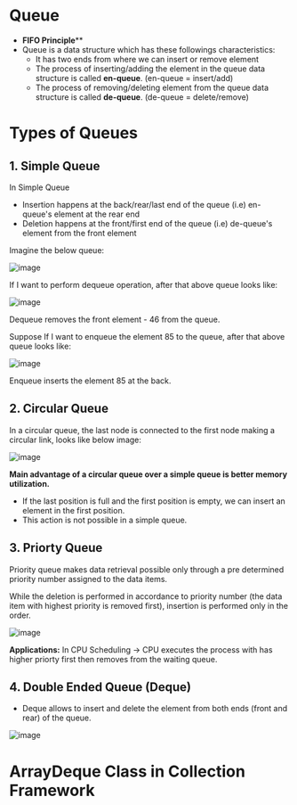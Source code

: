 # Queue

- **FIFO Principle****
- Queue is a data structure which has these followings characteristics:
  - It has two ends from where we can insert or remove element 
  - The process of inserting/adding the element in the queue data structure is called **en-queue**. (en-queue = insert/add) 
  - The process of removing/deleting element from the queue data structure is called **de-queue**. (de-queue = delete/remove)

# Types of Queues

## 1. Simple Queue

In Simple Queue
  - Insertion happens at the back/rear/last end of the queue (i.e) en-queue's element at the rear end
  - Deletion happens at the front/first end of the queue (i.e) de-queue's element from the front element

Imagine the below queue:

![image](https://user-images.githubusercontent.com/70228962/171198327-4fe01a75-907c-4d0b-9554-e9b329661a0f.png)

If I want to perform dequeue operation, after that above queue looks like:

![image](https://user-images.githubusercontent.com/70228962/171198611-f26d314d-b7f4-4bd6-86c1-5f0b4e2268bf.png)

Dequeue removes the front element - 46 from the queue. 

Suppose If I want to enqueue the element 85 to the queue, after that above queue looks like:

![image](https://user-images.githubusercontent.com/70228962/171198915-8f81511b-3555-4d2b-96fc-1a35e9cecc0c.png)

Enqueue inserts the element 85 at the back.

## 2. Circular Queue

In a circular queue, the last node is connected to the first node making a circular link, looks like below image:

![image](https://user-images.githubusercontent.com/70228962/171199754-29b7e997-da6f-4133-80b3-54726bb36d46.png)

**Main advantage of a circular queue over a simple queue is better memory utilization.**  
  - If the last position is full and the first position is empty, we can insert an element in the first position. 
  - This action is not possible in a simple queue.

## 3. Priorty Queue

Priority queue makes data retrieval possible only through a pre determined priority number assigned to the data items.

While the deletion is performed in accordance to priority number (the data item with highest priority is removed first), insertion is performed only in the order.

![image](https://user-images.githubusercontent.com/70228962/171200492-60437bc7-f9d4-461f-ac04-f93aff1d31d5.png)

**Applications:**  In CPU Scheduling -> CPU executes the process with has higher priorty first then removes from the waiting queue.

## 4. Double Ended Queue (Deque)

-  Deque allows to insert and delete the element from both ends (front and rear) of the queue.

![image](https://user-images.githubusercontent.com/70228962/171202645-ed14d6b6-b719-45a7-a1f7-de11e6d3087f.png)

# ArrayDeque Class in Collection Framework


